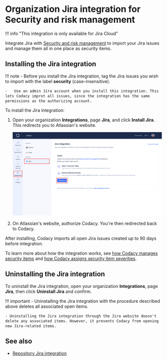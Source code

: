 # Organization Jira integration for Security and risk management

!!! info "This integration is only available for Jira Cloud"

Integrate Jira with [Security and risk management](../managing-security-and-risk.md) to import your Jira issues and manage them all in one place as security items.

## Installing the Jira integration

!!! note
    -   Before you install the Jira integration, tag the Jira issues you wish to import with the label **security** (case-insensitive).

    -   Use an admin Jira account when you install this integration. This lets Codacy improt all issues, since the integration has the same permissions as the authorizing account.

To install the Jira integration:

1.  Open your organization **Integrations**, page **Jira**, and click **Install Jira**. This redirects you to Atlassian's website.

    ![Security and risk management Jira integration installation](images/jira-integration-srm-install.png)

1.  On Atlassian's website, authorize Codacy. You're then redirected back to Codacy.

After installing, Codacy imports all open Jira issues created up to 90 days before integration.

To learn more about how the integration works, see [how Codacy manages security items](../managing-security-and-risk.md#opening-and-closing-items) and [how Codacy assigns security item severities](../managing-security-and-risk.md#item-severities-and-deadlines).

## Uninstalling the Jira integration

To uninstall the Jira integration, open your organization **Integrations**, page **Jira**, then click **Uninstall Jira** and confirm.

!!! important
    - Uninstalling the Jira integration with the procedure described above deletes all associated open items.

    - Uninstalling the Jira integration through the Jira website doesn't delete any associated items. However, it prevents Codacy from opening new Jira-related items.

## See also

-   [Repository Jira integration](../../repositories-configure/integrations/jira-integration.md)
